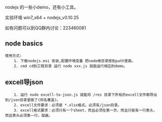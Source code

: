 nodejs 的一些小demo，还有小工具。

实验环境 win7_x64 + nodejs_v0.10.25

如有问题可以到QQ群内讨论：223460081

## node basics
	使用方式:
		1. 下载nodejs.msi 安装,配置环境变量 把node根目录放到path里面。
		2. cmd cd到工程目录 运行 node xxx.js 就能运行相应的demo。

## excell导json
		1. 运行 node excell-to-json.js 就能将 /res 目录下所有的excell文件都导出到/json目录里面了(同名覆盖)。
		2. excell文件要求：必须是 *.xlsx格式。必须有/json目录。
		3. excell格式要求：必须只有一个sheet，而且必须在第一页，而且只能有一行表头，而且表头必须第一行，就酱。